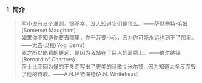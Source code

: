 ### 1. 简介  
> 写小说有三个准则。很不幸，没人知道它们是什么。——萨默塞特·毛姆(Somerset Maugham)  
> 如果你不知道你要去哪里，你千万要小心，因为你可能永远也到不了那里。——尤吉·贝拉(Yogi Berra)  
> 我之所以能看的更远，是因为我站在了巨人的肩膀上。——伯尔纳铎(Bernard of Chartres)  
> 莎士比亚因为懂的不多而写出了更美的诗歌；米尔顿...因为知道太多反而毁了他的诗歌。——A.N.怀特海德(A.N. Whitehead)  
